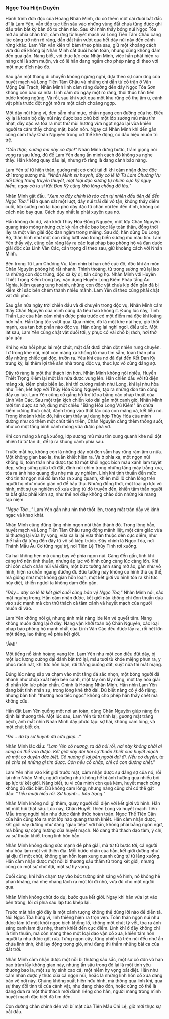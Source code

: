 ### Ngọc Tỏa Hiện Duyên

Hành trình đơn độc của Hoàng Nhân Minh, dù có thêm một cái đuôi bất đắc dĩ là Lam Yên, vẫn tiếp tục tiến sâu vào những vùng đất chưa từng được ghi dấu trên bất kỳ bản đồ tu chân nào. Sau khi nhìn thấy bóng núi Ngọc Tỏa mờ ảo phía chân trời, cảm ứng từ huyết mạch và Long Tiên Tâm Châu càng lúc càng trở nên rõ ràng, dẫn dắt hắn vượt qua hết dãy núi này đến cánh rừng khác. Lam Yên vẫn kiên trì bám theo phía sau, giữ một khoảng cách vừa đủ để không bị Nhân Minh cắt đuôi hoàn toàn, nhưng cũng không dám đến quá gần. Nàng biết, với thực lực của Nhân Minh, việc hắn phát hiện ra nàng chỉ là sớm muộn, và có lẽ hắn đang ngầm cho phép nàng đi theo với một mục đích nào đó.

Sau gần một tháng di chuyển không ngừng nghỉ, dựa theo sự cảm ứng của huyết mạch và Long Tiên Tâm Châu và những chỉ dẫn từ cổ trận ở Vân Mộng Đại Trạch, Nhân Minh linh cảm rằng đường đến dãy Ngọc Tỏa Sơn không còn bao xa nữa. Linh cảm đó ngày một rõ ràng, thôi thúc hắn tiến bước không ngừng. Và rồi, sau khi vượt qua một khu rừng cổ thụ âm u, cảnh vật phía trước đột ngột mở ra một cách choáng ngợp.

Một dãy núi hùng vĩ, đen sẫm như mực, chắn ngang con đường của họ. Điều kỳ lạ là toàn bộ dãy núi này được bao phủ bởi một lớp sương mù màu tím nhạt, dày đặc và tỏa ra một thứ mùi hương vừa ngọt ngào lại vừa khiến người ta cảm thấy chóng mặt, buồn nôn. Ngay cả Nhân Minh khi đến gần cũng cảm thấy Chân Nguyên trong cơ thể khẽ động, có dấu hiệu muốn trì trệ.

_"Cẩn thận, sương mù này có độc!"_ Nhân Minh dừng bước, trầm giọng nói vọng ra sau lưng, đủ để Lam Yên đang ẩn mình cách đó không xa nghe thấy. Hắn không quay đầu lại, nhưng rõ ràng là đang cảnh báo nàng.

Lam Yên từ từ hiện thân, gương mặt có chút tái đi khi cảm nhận được độc khí trong sương mù. _"Nhân Minh sư huynh, đây có lẽ là Tử Lam Chướng Vụ nổi tiếng trong truyền thuyết, một loại độc sương tự nhiên cực kỳ nguy hiểm, ngay cả tu sĩ Kết Đan Kỳ cũng khó lòng chống đỡ lâu."_

Nhân Minh gật đầu. _"Xem ra đây chính là rào cản tự nhiên đầu tiên để đến Ngọc Tỏa."_ Hắn quan sát một lượt, dãy núi trải dài vô tận, không thấy điểm cuối, lớp sương mù lại bao phủ dày đặc từ chân núi lên đến đỉnh, không có cách nào bay qua. Cách duy nhất là phải xuyên qua nó.

Hắn không do dự, vận khởi Thủy Hỏa Đồng Nguyên, một lớp Chân Nguyên quang tráo mỏng nhưng cực kỳ rắn chắc bao bọc lấy toàn thân, đồng thời lấy ra một viên giải độc đan ngậm trong miệng. Sau đó, hắn dùng Du Long Bộ, thân hình như một con rồng lướt vào trong biển sương mù màu tím. Lam Yên thấy vậy, cũng cắn răng lấy ra các loại pháp bảo phòng hộ và đan dược giải độc của Linh Vân Các, cẩn trọng đi theo sau, giữ khoảng cách với Nhân Minh.

Bên trong Tử Lam Chướng Vụ, tầm nhìn bị hạn chế cực độ, độc khí ăn mòn Chân Nguyên phòng hộ rất nhanh. Thỉnh thoảng, từ trong sương mù lại lao ra những con độc trùng, độc xà kỳ dị, tấn công họ. Nhân Minh với Huyền Thiết Trọng Kiếm trong tay, vận dụng Huyền Long Kiếm Pháp tầng Áo Nghĩa, kiếm quang tung hoành, những con độc vật chưa kịp đến gần đã bị kiếm khí sắc bén chém thành nhiều mảnh. Lam Yên đi theo cũng phải chật vật đối phó.

Sau gần nửa ngày trời chiến đấu và di chuyển trong độc vụ, Nhân Minh cảm thấy Chân Nguyên của mình cũng đã tiêu hao không ít. Đúng lúc này, Tinh Thần Lực của hắn cảm nhận được phía trước có một điểm mà độc khí loãng hơn hẳn. Hắn tăng tốc vượt qua. Quả nhiên, đó là một khe núi hẹp, gió thổi mạnh, xua tan bớt phần nào độc vụ. Hắn dừng lại nghỉ ngơi, điều tức. Một lát sau, Lam Yên cũng chật vật đuổi tới, y phục có vài chỗ bị rách, hơi thở gấp gáp.

Khi họ vừa hồi phục lại một chút, mặt đất dưới chân đột nhiên rung chuyển. Từ trong khe núi, một con mãng xà khổng lồ màu tím sẫm, toàn thân phủ đầy những chiếc gai độc, trườn ra. Yêu khí của nó đã đạt đến Kết Đan Kỳ trung kỳ, lại thêm lợi thế sân nhà trong độc vụ, thực lực vô cùng đáng sợ.

Đây rõ ràng là một thử thách lớn hơn. Nhân Minh không nói nhiều, Huyền Thiết Trọng Kiếm lại một lần nữa được vung lên. Hắn chiến đấu với tử điện mãng xà, kiếm pháp biến ảo, khi thì cương mãnh như Long, khi lại nhu hòa như Tiên, kết hợp với Thủy Hỏa Đồng Nguyên, tạo ra những đòn tấn công đầy uy lực. Lam Yên cũng cố gắng hỗ trợ từ xa bằng các pháp thuật của Linh Vân Các. Sau một trận kịch chiến kéo dài gần một canh giờ, Nhân Minh mới tìm được sơ hở, dùng một chiêu "Băng Hỏa Long Vũ Kiếm" ẩn chứa kiếm cương thực chất, đánh trúng vào thất tấc của con mãng xà, kết liễu nó. Trong khoảnh khắc đó, hắn cảm thấy sự dung hợp Thủy Hỏa của mình dường như có thêm một chút tiến triển, Chân Nguyên càng thêm thông suốt, như có một tầng bình cảnh mỏng vừa được phá vỡ.

Khi con mãng xà ngã xuống, lớp sương mù màu tím xung quanh khe núi đột nhiên từ từ tan đi, để lộ ra khung cảnh phía sau.

Trước mắt họ, không còn là những dãy núi đen sẫm hay rừng rậm âm u nữa. Một không gian bao la, thuần khiết hiện ra. Và ở phía xa, một ngọn núi khổng lồ, toàn thân như được tạc từ một khối ngọc bích màu xanh lam tuyệt đẹp, sừng sững giữa trời đất, đỉnh núi chìm trong những tầng mây trắng xóa, tỏa ra ánh hào quang dịu nhẹ mà uy nghiêm. Linh khí tinh thuần đến mức khó tin từ ngọn núi đó lan tỏa ra xung quanh, khiến mỗi lỗ chân lông trên người họ như muốn giãn nở để hấp thụ. Nhưng đồng thời, một loại áp lực vô hình, một sự uy nghiêm cổ xưa cũng từ đó truyền đến, khiến tâm thần người ta bất giác phải kính sợ, như thể nơi đây không chào đón những kẻ mang tạp niệm.

_"Ngọc Tỏa..."_ Lam Yên gần như nín thở thốt lên, trong mắt tràn đầy vẻ kinh ngạc và khao khát.

Nhân Minh cũng đứng lặng nhìn ngọn núi thần thánh đó. Trong lòng hắn, huyết mạch và Long Tiên Tâm Châu rung động mãnh liệt, một cảm giác vừa bi thương lại vừa hy vọng, vừa xa lạ lại vừa thân thuộc đến cực điểm, như thể hắn đã từng đến đây từ vô số kiếp trước. Đây chính là Ngọc Tỏa, nơi Thánh Mẫu Âu Cơ từng ngự trị, nơi Tiên Lệ Thủy Tinh rơi xuống.

Cả hai không hẹn mà cùng bay về phía ngọn núi. Càng đến gần, linh khí càng trở nên tinh thuần, nhưng áp lực vô hình cũng càng lúc càng lớn. Khi chỉ còn cách chân núi vài dặm, một bức tường ánh sáng mờ ảo, gần như vô hình, hiện ra chắn ngang đường đi. Bức tường này không có hình thù cụ thể, mà giống như một không gian hỗn loạn, một kết giới vô hình tỏa ra khí tức hủy diệt, khiến người ta không dám đến gần.

_"Đây... đây có lẽ là kết giới cuối cùng bảo vệ Ngọc Tỏa,"_ Nhân Minh nói, sắc mặt ngưng trọng. Hắn cảm nhận được, kết giới này không chỉ đơn thuần dựa vào sức mạnh mà còn thử thách cả tâm cảnh và huyết mạch của người muốn đi vào.

Lam Yên không nói gì, nhưng ánh mắt nàng lóe lên vẻ quyết tâm. Nàng không muốn dừng lại ở đây. Nàng vận khởi toàn bộ Chân Nguyên, các loại pháp bảo phòng hộ mạnh nhất của Linh Vân Các đều được lấy ra, rồi hét lớn một tiếng, lao thẳng về phía kết giới.

"ẦM!"

Một tiếng nổ kinh hoàng vang lên. Lam Yên như một con diều đứt dây, bị một lực lượng cường đại đánh bật trở lại, máu tươi từ khóe miệng phun ra, y phục rách nát, khí tức hỗn loạn, rơi thẳng xuống đất, suýt nữa thì mất mạng.

Đúng lúc nàng sắp va chạm vào một tảng đá sắc nhọn, một bóng người đã nhanh như chớp xuất hiện bên cạnh, một tay ôm lấy nàng, một tay hóa giải đi phần lớn lực phản chấn. Chính là Hoàng Nhân Minh. Hắn nhìn Lam Yên đang bất tỉnh nhân sự, trong lòng khẽ thở dài. Dù biết nàng có ý đồ riêng, nhưng bản tính "thương hoa tiếc ngọc" không cho phép hắn thấy chết mà không cứu.

Hắn đặt Lam Yên xuống một nơi an toàn, dùng Chân Nguyên giúp nàng ổn định lại thương thế. Một lúc sau, Lam Yên từ từ tỉnh lại, gương mặt trắng bệch, ánh mắt nhìn Nhân Minh đầy phức tạp: sợ hãi, không cam lòng, và một chút biết ơn.

_"Đa... đa tạ sư huynh đã cứu giúp..."_

Nhân Minh lắc đầu: _"Lam Yên cô nương, ta đã nói rồi, nơi này không phải ai cũng có thể vào được. Kết giới này đòi hỏi sự thuần khiết của huyết mạch và một cơ duyên đặc biệt. Cô nương ở lại bên ngoài đợi đi. Nếu có duyên, ta sẽ chia sẻ những gì tìm được. Còn nếu cố chấp, chỉ có con đường chết."_

Lam Yên nhìn vào kết giới trước mặt, cảm nhận được sự đáng sợ của nó, rồi lại nhìn Nhân Minh, người dường như không hề bị ảnh hưởng quá nhiều bởi áp lực từ kết giới. Nàng biết, tu vi của mình còn quá kém, huyết mạch cũng không đủ đặc biệt. Dù không cam lòng, nhưng nàng cũng chỉ có thể gật đầu: _"Tiểu muội hiểu rồi. Sư huynh... bảo trọng."_

Nhân Minh không nói gì thêm, quay người đối diện với kết giới vô hình. Hắn hít một hơi thật sâu. Lúc này, Chân Huyết Thiên Long và huyết mạch Tiên Mẫu trong người hắn như được đánh thức hoàn toàn. Ngọc Thể Tiên Căn của hắn cũng tỏa ra một lớp hào quang thanh khiết. Hắn cảm nhận được, kết giới này dường như đang "giao tiếp" với hắn, không phải bằng ngôn ngữ, mà bằng sự cộng hưởng của huyết mạch. Nó đang thử thách đạo tâm, ý chí, và sự thuần khiết trong linh hồn hắn.

Nhân Minh không dùng sức mạnh để phá giải, mà từ từ bước tới, cả người như hòa làm một với thiên địa. Mỗi bước chân của hắn, kết giới dường như lại dịu đi một chút, không gian hỗn loạn xung quanh cũng từ từ lắng xuống. Hắn cảm nhận được một nỗi bi thương sâu thẳm từ trong kết giới, nhưng cũng có một sự chờ đợi, một sự hy vọng.

Cuối cùng, khi hắn chạm tay vào bức tường ánh sáng vô hình, nó không hề phản kháng, mà nhẹ nhàng tách ra một lối đi nhỏ, vừa đủ cho một người qua.

Nhân Minh không chút do dự, bước qua kết giới. Ngay khi hắn vừa lọt vào bên trong, lối đi phía sau lập tức khép lại.

Trước mắt hắn giờ đây là một cảnh tượng không thể dùng lời nào để diễn tả. Núi Ngọc Tỏa hùng vĩ, linh thiêng hiện ra trọn vẹn. Toàn thân ngọn núi như được làm từ một khối ngọc bích khổng lồ, không một chút tỳ vết, tỏa ra ánh sáng xanh lam dịu nhẹ, thanh khiết đến cực điểm. Linh khí ở đây không chỉ là tinh thuần, mà còn mang theo một loại đạo vận cổ xưa, khiến tâm hồn người ta như được gột rửa. Từng ngọn cây, từng phiến lá trên núi đều như ẩn chứa linh tính, khẽ lay động trong gió, như đang thì thầm những bài ca của đất trời.

Nhân Minh cảm nhận được một nỗi bi thương sâu sắc, một sự cô đơn vô hạn bao trùm lấy không gian này, nhưng ẩn sâu trong đó lại là một tình yêu thương bao la, một sự hy sinh cao cả, một niềm hy vọng bất diệt. Hắn như cảm nhận được ý thức của cả ngọn núi, hoặc là những linh hồn cổ xưa đang bảo vệ nơi này. Chúng không xuất hiện hữu hình, mà thông qua linh khí, qua sự thay đổi tinh tế của cảnh vật, như đang chào đón, hoặc cũng có thể là đang đưa ra một thử thách mới dành riêng cho hắn, người mang trong mình huyết mạch đặc biệt đã tìm đến.

Con đường chân chính đến với bí mật của Tiên Mẫu Chi Lệ, giờ mới thực sự bắt đầu.
